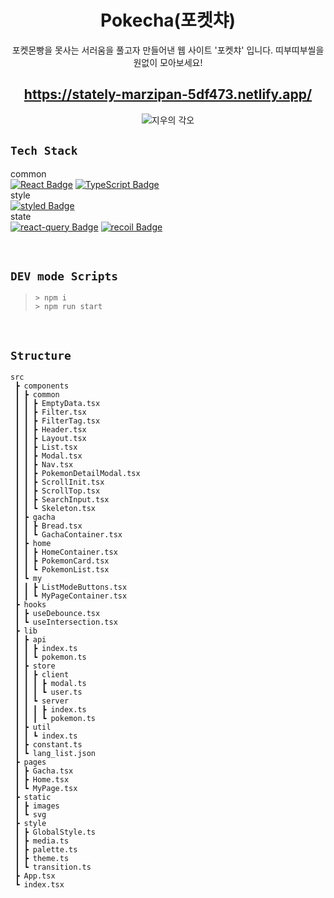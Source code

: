 <h1 align='center'>Pokecha(포켓챠)</h1>

<p align='center'> 포켓몬빵을 못사는 서러움을 풀고자 만들어낸 웹 사이트 '포켓챠' 입니다.
띠부띠부씰을 원없이 모아보세요! </p>

<div align='center'>
  <h2>
    <a href='https://stately-marzipan-5df473.netlify.app/' target='_blank'>
      https://stately-marzipan-5df473.netlify.app/
    </a>
  </h2>
</div>

<div align="center">
  <img src="https://user-images.githubusercontent.com/54323527/183843208-92f7d8f2-eeea-46c9-98e1-b43d63e53e3e.jpg" alt="지우의 각오" />
</div>


## `Tech Stack`

common  
[![React Badge](https://img.shields.io/badge/React-61DAFB?style=flat-square&logo=React&logoColor=white)]()
[![TypeScript Badge](https://img.shields.io/badge/Typescript-235A97?style=flat-square&logo=Typescript&logoColor=white)]()   
style   
[![styled Badge](https://img.shields.io/badge/Styled-DB7093?style=flat-square&logo=styled-components&logoColor=white)]()    
state   
[![react-query Badge](https://img.shields.io/badge/reactQuery-000?style=flat-square&logo=recoil&logoColor=white)]()
[![recoil Badge](https://img.shields.io/badge/recoil-000?style=flat-square&logo=recoil&logoColor=white)]()

<br/>


## `DEV mode Scripts`

> `> npm i`   
> `> npm run start`

<br/>

## `Structure`
```
src
 ┣ components
 ┃ ┣ common
 ┃ ┃ ┣ EmptyData.tsx
 ┃ ┃ ┣ Filter.tsx
 ┃ ┃ ┣ FilterTag.tsx
 ┃ ┃ ┣ Header.tsx
 ┃ ┃ ┣ Layout.tsx
 ┃ ┃ ┣ List.tsx
 ┃ ┃ ┣ Modal.tsx
 ┃ ┃ ┣ Nav.tsx
 ┃ ┃ ┣ PokemonDetailModal.tsx
 ┃ ┃ ┣ ScrollInit.tsx
 ┃ ┃ ┣ ScrollTop.tsx
 ┃ ┃ ┣ SearchInput.tsx
 ┃ ┃ ┗ Skeleton.tsx
 ┃ ┣ gacha
 ┃ ┃ ┣ Bread.tsx
 ┃ ┃ ┗ GachaContainer.tsx
 ┃ ┣ home
 ┃ ┃ ┣ HomeContainer.tsx
 ┃ ┃ ┣ PokemonCard.tsx
 ┃ ┃ ┗ PokemonList.tsx
 ┃ ┗ my
 ┃ ┃ ┣ ListModeButtons.tsx
 ┃ ┃ ┗ MyPageContainer.tsx
 ┣ hooks
 ┃ ┣ useDebounce.tsx
 ┃ ┗ useIntersection.tsx
 ┣ lib
 ┃ ┣ api
 ┃ ┃ ┣ index.ts
 ┃ ┃ ┗ pokemon.ts
 ┃ ┣ store
 ┃ ┃ ┣ client
 ┃ ┃ ┃ ┣ modal.ts
 ┃ ┃ ┃ ┗ user.ts
 ┃ ┃ ┗ server
 ┃ ┃ ┃ ┣ index.ts
 ┃ ┃ ┃ ┗ pokemon.ts
 ┃ ┣ util
 ┃ ┃ ┗ index.ts
 ┃ ┣ constant.ts
 ┃ ┗ lang_list.json
 ┣ pages
 ┃ ┣ Gacha.tsx
 ┃ ┣ Home.tsx
 ┃ ┗ MyPage.tsx
 ┣ static
 ┃ ┣ images
 ┃ ┗ svg
 ┣ style
 ┃ ┣ GlobalStyle.ts
 ┃ ┣ media.ts
 ┃ ┣ palette.ts
 ┃ ┣ theme.ts
 ┃ ┗ transition.ts
 ┣ App.tsx
 ┗ index.tsx
